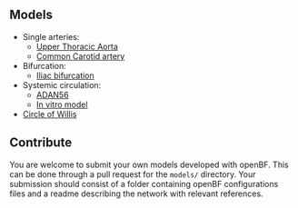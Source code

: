 ## Models

- Single arteries:
  - [Upper Thoracic Aorta](Boileau2015/uta)
  - [Common Carotid artery](Boileau2015/cca)
- Bifurcation:
  - [Iliac bifurcation](Boileau2015/ibif)
- Systemic circulation:
  - [ADAN56](Boileau2015/adan56)
  - [In vitro model](Matthys2007)
- [Circle of Willis](Alastruey2007)

## Contribute

You are welcome to submit your own models developed with openBF. This can be done through a pull request for the `models/` directory. Your submission should consist of a folder containing openBF configurations files and a readme describing the network with relevant references.